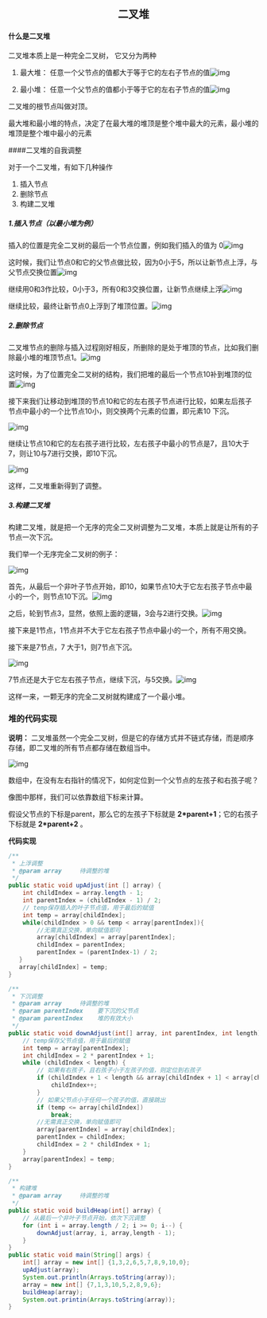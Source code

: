 <center><h2>二叉堆</h2></center>

#### 什么是二叉堆

二叉堆本质上是一种完全二叉树， 它又分为两种

1. 最大堆： 任意一个父节点的值都大于等于它的左右子节点的值![img](https://raw.githubusercontent.com/lele3/markDownImages/master/images/%E5%B8%B8%E7%94%A8%E7%AE%97%E6%B3%95/%E4%BA%8C%E5%8F%89%E5%A0%86/1.png)

2. 最小堆： 任意一个父节点的值都小于等于它的左右子节点的值![img](https://github.com/lele3/markDownImages/raw/master/images/%E5%B8%B8%E7%94%A8%E7%AE%97%E6%B3%95/%E4%BA%8C%E5%8F%89%E5%A0%86/2.png)

二叉堆的根节点叫做对顶。

最大堆和最小堆的特点，决定了在最大堆的堆顶是整个堆中最大的元素，最小堆的堆顶是整个堆中最小的元素



####二叉堆的自我调整

对于一个二叉堆，有如下几种操作

1. 插入节点
2. 删除节点
3. 构建二叉堆

##### 1.插入节点（以最小堆为例）

插入的位置是完全二叉树的最后一个节点位置，例如我们插入的值为 0![img](https://github.com/lele3/markDownImages/raw/master/images/%E5%B8%B8%E7%94%A8%E7%AE%97%E6%B3%95/%E4%BA%8C%E5%8F%89%E5%A0%86/3.png)

这时候，我们让节点0和它的父节点做比较，因为0小于5，所以让新节点上浮，与父节点交换位置![img](https://github.com/lele3/markDownImages/raw/master/images/%E5%B8%B8%E7%94%A8%E7%AE%97%E6%B3%95/%E4%BA%8C%E5%8F%89%E5%A0%86/4.png)

继续用0和3作比较，0小于3，所有0和3交换位置，让新节点继续上浮![img](https://github.com/lele3/markDownImages/raw/master/images/%E5%B8%B8%E7%94%A8%E7%AE%97%E6%B3%95/%E4%BA%8C%E5%8F%89%E5%A0%86/5.png)

继续比较，最终让新节点0上浮到了堆顶位置。![img](https://github.com/lele3/markDownImages/raw/master/images/%E5%B8%B8%E7%94%A8%E7%AE%97%E6%B3%95/%E4%BA%8C%E5%8F%89%E5%A0%86/6.png)



##### 2.删除节点

二叉堆节点的删除与插入过程刚好相反，所删除的是处于堆顶的节点，比如我们删除最小堆的堆顶节点1。![img](https://github.com/lele3/markDownImages/raw/master/images/%E5%B8%B8%E7%94%A8%E7%AE%97%E6%B3%95/%E4%BA%8C%E5%8F%89%E5%A0%86/7.png)

这时候，为了位置完全二叉树的结构，我们把堆的最后一个节点10补到堆顶的位置![img](https://github.com/lele3/markDownImages/raw/master/images/%E5%B8%B8%E7%94%A8%E7%AE%97%E6%B3%95/%E4%BA%8C%E5%8F%89%E5%A0%86/8.png)

接下来我们让移动到堆顶的节点10和它的左右孩子节点进行比较，如果左后孩子节点中最小的一个比节点10小，则交换两个元素的位置，即元素10 下沉。

![img](https://github.com/lele3/markDownImages/raw/master/images/%E5%B8%B8%E7%94%A8%E7%AE%97%E6%B3%95/%E4%BA%8C%E5%8F%89%E5%A0%86/9.png)

继续让节点10和它的左右孩子进行比较，左右孩子中最小的节点是7，且10大于7，则让10与7进行交换，即10下沉。

![img](https://github.com/lele3/markDownImages/raw/master/images/%E5%B8%B8%E7%94%A8%E7%AE%97%E6%B3%95/%E4%BA%8C%E5%8F%89%E5%A0%86/10.png)

这样，二叉堆重新得到了调整。



##### 3.构建二叉堆

构建二叉堆，就是把一个无序的完全二叉树调整为二叉堆，本质上就是让所有的子节点一次下沉。

我们举一个无序完全二叉树的例子：

![img](https://github.com/lele3/markDownImages/raw/master/images/%E5%B8%B8%E7%94%A8%E7%AE%97%E6%B3%95/%E4%BA%8C%E5%8F%89%E5%A0%86/11.png)

首先，从最后一个非叶子节点开始，即10，如果节点10大于它左右孩子节点中最小的一个，则节点10下沉。![img](https://github.com/lele3/markDownImages/raw/master/images/%E5%B8%B8%E7%94%A8%E7%AE%97%E6%B3%95/%E4%BA%8C%E5%8F%89%E5%A0%86/12.png)

之后，轮到节点3，显然，依照上面的逻辑，3会与2进行交换。![img](https://github.com/lele3/markDownImages/raw/master/images/%E5%B8%B8%E7%94%A8%E7%AE%97%E6%B3%95/%E4%BA%8C%E5%8F%89%E5%A0%86/13.png)

接下来是1节点，1节点并不大于它左右孩子节点中最小的一个，所有不用交换。

接下来是7节点，7 大于1，则7节点下沉。

![img](https://github.com/lele3/markDownImages/raw/master/images/%E5%B8%B8%E7%94%A8%E7%AE%97%E6%B3%95/%E4%BA%8C%E5%8F%89%E5%A0%86/14.png)

7节点还是大于它左右孩子节点，继续下沉，与5交换。![img](https://github.com/lele3/markDownImages/raw/master/images/%E5%B8%B8%E7%94%A8%E7%AE%97%E6%B3%95/%E4%BA%8C%E5%8F%89%E5%A0%86/15.png)

这样一来，一颗无序的完全二叉树就构建成了一个最小堆。



### 堆的代码实现

**说明：** 二叉堆虽然一个完全二叉树，但是它的存储方式并不链式存储，而是顺序存储，即二叉堆的所有节点都存储在数组当中。

![img](https://github.com/lele3/markDownImages/raw/master/images/%E5%B8%B8%E7%94%A8%E7%AE%97%E6%B3%95/%E4%BA%8C%E5%8F%89%E5%A0%86/16.jpeg)

数组中，在没有左右指针的情况下，如何定位到一个父节点的左孩子和右孩子呢？

像图中那样，我们可以依靠数组下标来计算。

假设父节点的下标是parent，那么它的左孩子下标就是 **2\*parent+1**；它的右孩子下标就是  **2\*parent+2** 。



**代码实现**

```java
/**
 * 上浮调整
 * @param array     待调整的堆
 */
public static void upAdjust(int [] array) {
	int childIndex = array.length - 1;
    int parentIndex = (childIndex - 1) / 2;
	// temp保存插入的叶子节点值，用于最后的赋值
	int temp = array[childIndex];
    while(childIndex > 0 && temp < array[parentIndex]){
        //无需真正交换，单向赋值即可
        array[childIndex] = array[parentIndex];
        childIndex = parentIndex;
        parentIndex = (parentIndex-1) / 2;
   }
   array[childIndex] = temp;
}

/**
 * 下沉调整
 * @param array     待调整的堆
 * @param parentIndex    要下沉的父节点
 * @param parentIndex    堆的有效大小
 */
public static void downAdjust(int[] array, int parentIndex, int length) {
	// temp保存父节点值，用于最后的赋值
    int temp = array[parentIndex];
    int childIndex = 2 * parentIndex + 1;
    while (childIndex < length) {
        // 如果有右孩子，且右孩子小于左孩子的值，则定位到右孩子
        if (childIndex + 1 < length && array[childIndex + 1] < array[childIndex]) {
            childIndex++;
        }
        // 如果父节点小于任何一个孩子的值，直接跳出
        if (temp <= array[childIndex])
            break;
        //无需真正交换，单向赋值即可
        array[parentIndex] = array[childIndex];
        parentIndex = childIndex;
        childIndex = 2 * childIndex + 1;
    }
    array[parentIndex] = temp;
}

/**
 * 构建堆
 * @param array     待调整的堆
 */
public static void buildHeap(int[] array) {
    // 从最后一个非叶子节点开始，依次下沉调整
    for (int i = array.length / 2; i >= 0; i--) {
        downAdjust(array, i, array,length - 1);
    }
}
public static void main(String[] args) {
    int[] array = new int[] {1,3,2,6,5,7,8,9,10,0};
    upAdjust(array);
    System.out.println(Arrays.toString(array));
    array = new int[] {7,1,3,10,5,2,8,9,6};
    buildHeap(array);
    System.out.printin(Arrays.toString(array));
}
```

